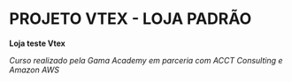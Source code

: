 # PROJETO VTEX - LOJA PADRÃO

**Loja teste Vtex**

*Curso realizado pela Gama Academy em parceria com ACCT Consulting e Amazon AWS*